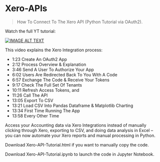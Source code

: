 # Xero-APIs
> How To Connect To The Xero API (Python Tutorial via OAuth2).

Watch the full YT tutorial:

[![IMAGE ALT TEXT](http://img.youtube.com/vi/t0DgAMgN8VY/0.jpg)](http://www.youtube.com/watch?v=t0DgAMgN8VY "Access The Xero API using Python & OAuth2 (Xero Integrations Tutorial)")

This video explains the Xero Integration process:
- 1:23 Create An OAuth2 App
- 2:12 Process Overview & Explanation
- 3:46 Send A User To Authorize Your App
- 6:02 Users Are Redirected Back To You With A Code
- 6:57 Exchange The Code & Receive Your Tokens
- 9:17 Check The Full Set Of Tenants
- 10:11 Refresh Access Tokens, and
- 11:26 Call The API
- 13:05 Export To CSV
- 13:21 Load CSV Into Pandas Dataframe & Matplotlib Charting
- 13:34 First Time Running The App
- 13:58 Every Other Time

Access your Accounting data via Xero Integrations instead of manually clicking through Xero, exporting to CSV, and doing data analysis in Excel – you can now automate your Xero reports and manual processing in Python.

Download Xero-API-Tutorial.html if you want to manually copy the code.

Download Xero-API-Tutorial.ipynb to launch the code in Jupyter Notebook.
